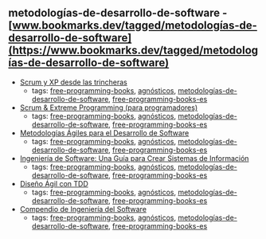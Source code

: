 metodologías-de-desarrollo-de-software - [www.bookmarks.dev/tagged/metodologías-de-desarrollo-de-software](https://www.bookmarks.dev/tagged/metodologías-de-desarrollo-de-software)
---
* [Scrum y XP desde las trincheras](http://www.proyectalis.com/wp-content/uploads/2008/02/scrum-y-xp-desde-las-trincheras.pdf)
    * tags: [free-programming-books](../tagged/free-programming-books.md), [agnósticos](../tagged/agnósticos.md), [metodologías-de-desarrollo-de-software](../tagged/metodologías-de-desarrollo-de-software.md), [free-programming-books-es](../tagged/free-programming-books-es.md)
* [Scrum & Extreme Programming (para programadores)](https://web.archive.org/web/20140209204645/http://www.cursosdeprogramacionadistancia.com/static/pdf/material-sin-personalizar-agile.pdf)
    * tags: [free-programming-books](../tagged/free-programming-books.md), [agnósticos](../tagged/agnósticos.md), [metodologías-de-desarrollo-de-software](../tagged/metodologías-de-desarrollo-de-software.md), [free-programming-books-es](../tagged/free-programming-books-es.md)
* [Metodologías Ágiles para el Desarrollo de Software](http://www.desarrolloweb.com/manuales/metodologias-agil-desarrollo-software.html)
    * tags: [free-programming-books](../tagged/free-programming-books.md), [agnósticos](../tagged/agnósticos.md), [metodologías-de-desarrollo-de-software](../tagged/metodologías-de-desarrollo-de-software.md), [free-programming-books-es](../tagged/free-programming-books-es.md)
* [Ingeniería de Software: Una Guía para Crear Sistemas de Información](https://web.archive.org/web/20150824055042/http://www.wolnm.org/apa/articulos/Ingenieria_Software.pdf)
    * tags: [free-programming-books](../tagged/free-programming-books.md), [agnósticos](../tagged/agnósticos.md), [metodologías-de-desarrollo-de-software](../tagged/metodologías-de-desarrollo-de-software.md), [free-programming-books-es](../tagged/free-programming-books-es.md)
* [Diseño Ágil con TDD](http://www.carlosble.com/libro-tdd/?lang=es)
    * tags: [free-programming-books](../tagged/free-programming-books.md), [agnósticos](../tagged/agnósticos.md), [metodologías-de-desarrollo-de-software](../tagged/metodologías-de-desarrollo-de-software.md), [free-programming-books-es](../tagged/free-programming-books-es.md)
* [Compendio de Ingeniería del Software](http://www.navegapolis.com/files/cis.pdf)
    * tags: [free-programming-books](../tagged/free-programming-books.md), [agnósticos](../tagged/agnósticos.md), [metodologías-de-desarrollo-de-software](../tagged/metodologías-de-desarrollo-de-software.md), [free-programming-books-es](../tagged/free-programming-books-es.md)
